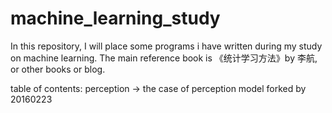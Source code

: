 # machine_learning_study
In this repository, I will place some programs i have written during my study on machine learning.
The main reference book is 《统计学习方法》by 李航, or other books or blog.

table of contents:
perception -> the case of perception model forked by 20160223
